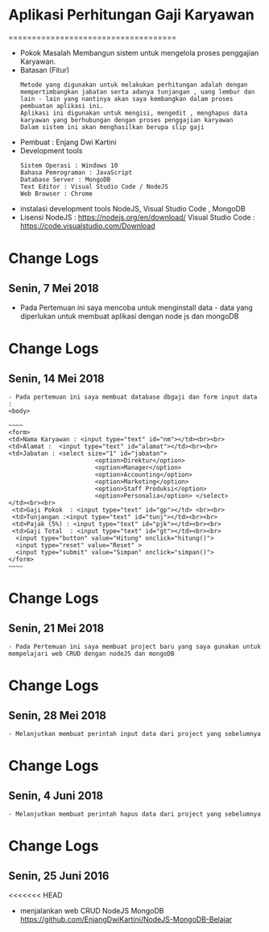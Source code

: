 # Aplikasi Perhitungan Gaji Karyawan 
====================================
* Pokok Masalah 
    Membangun sistem untuk mengelola proses penggajian Karyawan. 
* Batasan (Fitur)
    ~~~
    Metode yang digunakan untuk melakukan perhitungan adalah dengan mempertimbangkan jabatan serta adanya tunjangan , uang lembur dan lain - lain yang nantinya akan saya kembangkan dalam proses pembuatan aplikasi ini.
    Aplikasi ini digunakan untuk mengisi, mengedit , menghapus data karyawan yang berhubungan dengan proses penggajian karyawan
    Dalam sistem ini akan menghasilkan berupa slip gaji 
    ~~~
* Pembuat : Enjang Dwi Kartini 
* Development tools 
    ~~~
    Sistem Operasi : Windows 10
    Bahasa Pemrograman : JavaScript
    Database Server : MongoDB
    Text Editor : Visual Studio Code / NodeJS
    Web Browser : Chrome 
    ~~~
* instalasi development tools 
    NodeJS, Visual Studio Code , MongoDB
* Lisensi 
    NodeJS  : https://nodejs.org/en/download/
    Visual Studio Code  : https://code.visualstudio.com/Download
# Change Logs 
## Senin, 7 Mei 2018
   - Pada Pertemuan ini saya mencoba untuk menginstall data - data yang diperlukan untuk membuat aplikasi dengan node js dan mongoDB
# Change Logs 
## Senin, 14 Mei 2018
    - Pada pertemuan ini saya membuat database dbgaji dan form input data :
    <body>
    
    ~~~~
    <form>
    <td>Nama Karyawan : <input type="text" id="nm"></td><br><br>
    <td>Alamat :  <input type="text" id="alamat"></td><br><br>
    <td>Jabatan : <select size="1" id="jabatan">
                            <option>Direktur</option>
                            <option>Manager</option>
                            <option>Accounting</option>
                            <option>Marketing</option>
                            <option>Staff Produksi</option>
                            <option>Personalia</option> </select>
    </td><br><br>
     <td>Gaji Pokok  : <input type="text" id="gp"></td> <br><br>
     <td>Tunjangan :<input type="text" id="tunj"></td><br><br>
     <td>Pajak (5%) : <input type="text" id="pjk"></td><br><br>
     <td>Gaji Total  : <input type="text" id="gt"></td><br><br>
      <input type="button" value="Hitung" onclick="hitung()">
      <input type="reset" value="Reset" >
      <input type="submit" value="Simpan" onclick="simpan()">
    </form>
    ~~~~
# Change Logs 
## Senin, 21 Mei 2018
    - Pada Pertemuan ini saya membuat project baru yang saya gunakan untuk mempelajari web CRUD dengan nodeJS dan mongoDB
# Change Logs 
## Senin, 28 Mei 2018
    - Melanjutkan membuat perintah input data dari project yang sebelumnya
# Change Logs 
## Senin, 4 Juni 2018
    - Melanjutkan membuat perintah hapus data dari project yang sebelumnya
# Change  Logs
## Senin, 25 Juni 2016
<<<<<<< HEAD
- menjalankan  web CRUD NodeJS MongoDB https://github.com/EnjangDwiKartini/NodeJS-MongoDB-Belajar
